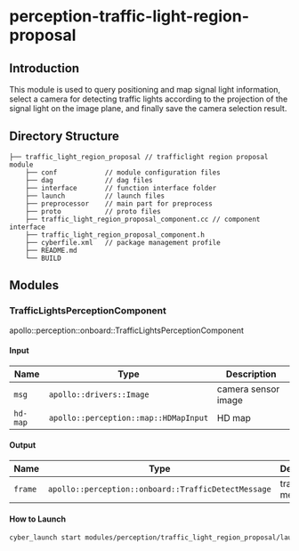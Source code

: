 # perception-traffic-light-region-proposal

## Introduction

This module is used to query positioning and map signal light information, select a camera for detecting traffic lights
according to the projection of the signal light on the image plane, and finally save the camera selection result.

## Directory Structure

```
├── traffic_light_region_proposal // trafficlight region proposal module
    ├── conf            // module configuration files
    ├── dag             // dag files
    ├── interface       // function interface folder
    ├── launch          // launch files
    ├── preprocessor    // main part for preprocess
    ├── proto           // proto files
    ├── traffic_light_region_proposal_component.cc // component interface
    ├── traffic_light_region_proposal_component.h
    ├── cyberfile.xml   // package management profile
    ├── README.md
    └── BUILD
```

## Modules

### TrafficLightsPerceptionComponent

apollo::perception::onboard::TrafficLightsPerceptionComponent

#### Input

| Name     | Type                                  | Description         |
| -------- | ------------------------------------- | ------------------- |
| `msg`    | `apollo::drivers::Image`              | camera sensor image |
| `hd-map` | `apollo::perception::map::HDMapInput` | HD map              |

#### Output

| Name    | Type                                                | Description          |
| ------- | --------------------------------------------------- | -------------------- |
| `frame` | `apollo::perception::onboard::TrafficDetectMessage` | trafficlight message |

#### How to Launch

```bash
cyber_launch start modules/perception/traffic_light_region_proposal/launch/traffic_light_region_proposal.launch
```
